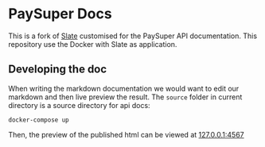 # PaySuper Docs

This is a fork of [Slate](https://github.com/lord/slate) customised for the PaySuper API documentation. This repository 
use the Docker with Slate as application.   

## Developing the doc

When writing the markdown documentation we would want to edit our markdown and then live preview the result. The `source` folder
in current directory is a source directory for api docs:

```
docker-compose up 
```

Then, the preview of the published html can be viewed at [127.0.0.1:4567](http://127.0.0.1:4567)
